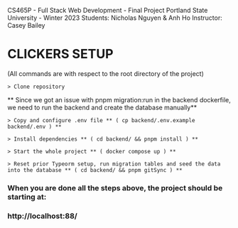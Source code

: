 CS465P - Full Stack Web Development - Final Project
Portland State University - Winter 2023
Students: Nicholas Nguyen & Anh Ho
Instructor: Casey Bailey

# CLICKERS SETUP
(All commands are with respect to the root directory of the project)
```
> Clone repository 
```
** Since we got an issue with pnpm migration:run in the backend dockerfile, we need to run the backend and create the database manually** 
```
> Copy and configure .env file ** ( cp backend/.env.example backend/.env ) **

> Install dependencies ** ( cd backend/ && pnpm install ) **

> Start the whole project ** ( docker compose up ) **

> Reset prior Typeorm setup, run migration tables and seed the data into the database ** ( cd backend/ && pnpm gitSync ) **
```

### When you are done all the steps above, the project should be starting at:
### http://localhost:88/


